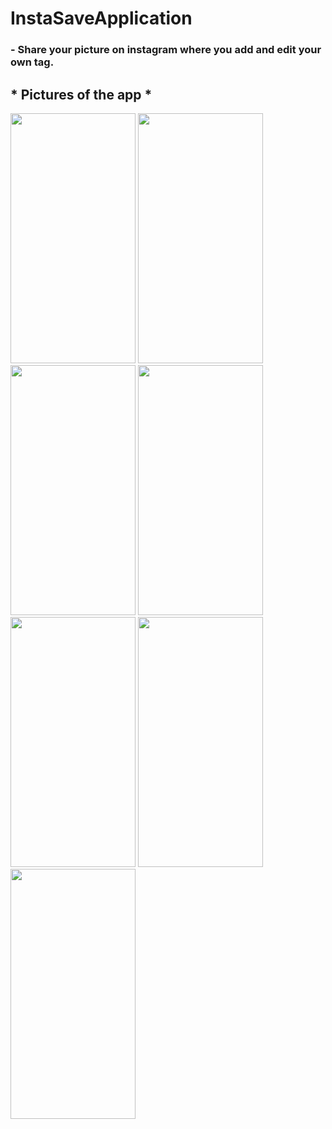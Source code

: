 # InstaSaveApplication


### - Share your picture on instagram where you add and edit your own tag.

## * Pictures of the app *
<p float="left">
<img src="https://user-images.githubusercontent.com/79001982/156642751-20c89ebb-9580-4a9d-843a-b6f639387623.jpeg" width="200" height="400" />
<img src="https://user-images.githubusercontent.com/79001982/156642756-ce5c34b5-da42-45c7-9c77-f58e6b2bea58.jpeg" width="200" height="400" />
<img src="https://user-images.githubusercontent.com/79001982/156642761-cda06bc8-b70c-4d9b-bda9-cd3f65451c0b.jpeg" width="200" height="400" />
<img src="https://user-images.githubusercontent.com/79001982/156642739-6b227eea-17b1-4d1e-97b9-fd686cad8f62.jpeg" width="200" height="400" />
<img src="https://user-images.githubusercontent.com/79001982/156642769-6ca44673-0120-411f-a26b-025ad1a58c68.jpeg" width="200" height="400" />
<img src="https://user-images.githubusercontent.com/79001982/156642745-49599885-28fc-413c-a252-b76b8ae739ec.jpeg" width="200" height="400" />
<img src="https://user-images.githubusercontent.com/79001982/156642764-755376c7-4e1c-4b73-8db1-81f58a28dca0.jpeg" width="200" height="400" />

</p>

